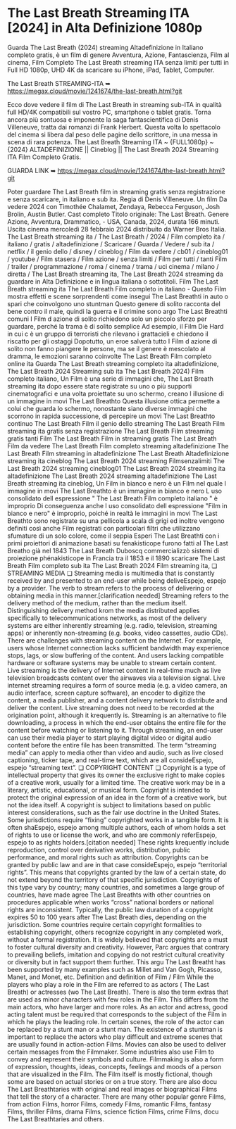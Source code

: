 # The Last Breath Streaming ITA [2024] in Alta Definizione 1080p

Guarda The Last Breath (2024) streaming Altadefinizione in Italiano completo gratis, è un film di genere Avventura, Azione, Fantascienza, Film al cinema, Film Completo The Last Breath streaming ITA senza limiti per tutti in Full HD 1080p, UHD 4K da scaricare su iPhone, iPad, Tablet, Computer.

The Last Breath STREAMING-ITA ➥ https://megax.cloud/movie/1241674/the-last-breath.html?git

Ecco dove vedere il film di The Last Breath in streaming sub-ITA in qualità full HD/4K compatibili sul vostro PC, smartphone o tablet gratis. Torna ancora più sontuosa e imponente la saga fantascientifica di Denis Villeneuve, tratta dai romanzi di Frank Herbert. Questa volta lo spettacolo del cinema si libera dal peso delle pagine dello scrittore, in una messa in scena di rara potenza. The Last Breath Streaming ITA ~ {FULL1080p} ~ {2024} ALTADEFINIZIONE || Cineblog || The Last Breath 2024 Streaming ITA Film Completo Gratis. 

GUARDA LINK ➥ https://megax.cloud/movie/1241674/the-last-breath.html?git

Poter guardare The Last Breath film in streaming gratis senza registrazione e senza scaricare, in italiano e sub ita. Regia di Denis Villeneuve. Un film Da vedere 2024 con Timothée Chalamet, Zendaya, Rebecca Ferguson, Josh Brolin, Austin Butler. Cast completo Titolo originale: The Last Breath. Genere Azione, Avventura, Drammatico, - USA, Canada, 2024, durata 166 minuti. Uscita cinema mercoledì 28 febbraio 2024 distribuito da Warner Bros Italia. The Last Breath streaming ita / The Last Breath / 2024 / Film completo ita / italiano / gratis / altadefinizione / Scaricare / Guarda / Vedere / sub ita / netflix / il genio dello / disney / cineblog / Film da vedere / cb01 / cineblog01 / youtube / Film stasera / Film azione / senza limiti / Film per tutti / tanti Film / trailer / programmazione / roma / cinema / trama / uci cinema / milano / diretta / The Last Breath streaming ita, The Last Breath 2024 streaming da guardare in Alta Definizione e in lingua italiana o sottotitoli. Film The Last Breath streaming ita The Last Breath Film completo in italiano - Questo Film mostra effetti e scene sorprendenti come insegui The Last Breathti in auto o spari che coinvolgono uno stuntman Questo genere di solito racconta del bene contro il male, quindi la guerra e il crimine sono argo The Last Breathti comuni I Film d azione di solito richiedono solo un piccolo sforzo per guardare, perché la trama è di solito semplice Ad esempio, il Film Die Hard in cui c è un gruppo di terroristi che rilevano i grattacieli e chiedono il riscatto per gli ostaggi Dopotutto, un eroe salverà tutto I Film d azione di solito non fanno piangere le persone, ma se il genere è mescolato al dramma, le emozioni saranno coinvolte The Last Breath Film completo online ita Guarda The Last Breath streaming completo ita altadefinizione, The Last Breath 2024 Streaming sub ita The Last Breath 2024) Film completo italiano, Un Film è una serie di immagini che, The Last Breath streaming ita dopo essere state registrate su uno o più supporti cinematografici e una volta proiettate su uno schermo, creano l illusione di un immagine in movi The Last Breathto Questa illusione ottica permette a colui che guarda lo schermo, nonostante siano diverse immagini che scorrono in rapida successione, di percepire un movi The Last Breathto continuo The Last Breath Film il genio dello streaming The Last Breath Film streaming ita gratis senza registrazione The Last Breath Film streaming gratis tanti Film The Last Breath Film in streaming gratis The Last Breath Film da vedere The Last Breath Film completo streaming altadefinizione The Last Breath Film streaming in altadefinizione The Last Breath Altadefinizione streaming ita cineblog The Last Breath 2024 streaming Filmsenzalimiti The Last Breath 2024 streaming cineblog01 The Last Breath 2024 streaming ita altadefinizione The Last Breath 2024 streaming altadefinizione The Last Breath streaming ita cineblog, Un Film in bianco e nero è un Film nel quale l immagine in movi The Last Breathto è un immagine in bianco e nero L uso consolidato dell espressione " The Last Breath Film completo italiano " è improprio Di conseguenza anche l uso consolidato dell espressione "Film in bianco e nero" è improprio, poiché in realtà le immagini in movi The Last Breathto sono registrate su una pellicola a scala di grigi ed inoltre vengono definiti così anche Film registrati con particolari filtri che utilizzano sfumature di un solo colore, come il seppia Esperi The Last Breathti con i primi proiettori di animazione basati su fenakisticope furono fatti al The Last Breatho già nel 1843 The Last Breath Duboscq commercializzò sistemi di proiezione phénakisticope in Francia tra il 1853 e il 1890 scaricare The Last Breath Film completo sub ita The Last Breath 2024 Film streaming ita, ❏ STREAMING MEDIA ❏ Streaming media is multimedia that is constantly received by and presented to an end-user while being deliveEspejo, espejo by a provider. The verb to stream refers to the process of delivering or obtaining media in this manner.[clarification needed] Streaming refers to the delivery method of the medium, rather than the medium itself. Distinguishing delivery method krom the media distributed applies specifically to telecommunications networks, as most of the delivery systems are either inherently streaming (e.g. radio, television, streaming apps) or inherently non-streaming (e.g. books, video cassettes, audio CDs). There are challenges with streaming content on the Internet. For example, users whose Internet connection lacks sufficient bandwidth may experience stops, lags, or slow buffering of the content. And users lacking compatible hardware or software systems may be unable to stream certain content. Live streaming is the delivery of Internet content in real-time much as live television broadcasts content over the airwaves via a television signal. Live internet streaming requires a form of source media (e.g. a video camera, an audio interface, screen capture software), an encoder to digitize the content, a media publisher, and a content delivery network to distribute and deliver the content. Live streaming does not need to be recorded at the origination point, although it krequently is. Streaming is an alternative to file downloading, a process in which the end-user obtains the entire file for the content before watching or listening to it. Through streaming, an end-user can use their media player to start playing digital video or digital audio content before the entire file has been transmitted. The term “streaming media” can apply to media other than video and audio, such as live closed captioning, ticker tape, and real-time text, which are all consideEspejo, espejo “streaming text”. ❏ COPYRIGHT CONTENT ❏ Copyright is a type of intellectual property that gives its owner the exclusive right to make copies of a creative work, usually for a limited time. The creative work may be in a literary, artistic, educational, or musical form. Copyright is intended to protect the original expression of an idea in the form of a creative work, but not the idea itself. A copyright is subject to limitations based on public interest considerations, such as the fair use doctrine in the United States. Some jurisdictions require “fixing” copyrighted works in a tangible form. It is often shaEspejo, espejo among multiple authors, each of whom holds a set of rights to use or license the work, and who are commonly referEspejo, espejo to as rights holders.[citation needed] These rights krequently include reproduction, control over derivative works, distribution, public performance, and moral rights such as attribution. Copyrights can be granted by public law and are in that case consideEspejo, espejo “territorial rights”. This means that copyrights granted by the law of a certain state, do not extend beyond the territory of that specific jurisdiction. Copyrights of this type vary by country; many countries, and sometimes a large group of countries, have made agree The Last Breathts with other countries on procedures applicable when works “cross” national borders or national rights are inconsistent. Typically, the public law duration of a copyright expires 50 to 100 years after The Last Breath dies, depending on the jurisdiction. Some countries require certain copyright formalities to establishing copyright, others recognize copyright in any completed work, without a formal registration. It is widely believed that copyrights are a must to foster cultural diversity and creativity. However, Parc argues that contrary to prevailing beliefs, imitation and copying do not restrict cultural creativity or diversity but in fact support them further. This argu The Last Breatht has been supported by many examples such as Millet and Van Gogh, Picasso, Manet, and Monet, etc. Definition and definition of Film / Film While the players who play a role in the Film are referred to as actors ( The Last Breath) or actresses (wo The Last Breath). There is also the term extras that are used as minor characters with few roles in the Film. This differs from the main actors, who have larger and more roles. As an actor and actress, good acting talent must be required that corresponds to the subject of the Film in which he plays the leading role. In certain scenes, the role of the actor can be replaced by a stunt man or a stunt man. The existence of a stuntman is important to replace the actors who play difficult and extreme scenes that are usually found in action-action Films. Movies can also be used to deliver certain messages from the Filmmaker. Some industries also use Film to convey and represent their symbols and culture. Filmmaking is also a form of expression, thoughts, ideas, concepts, feelings and moods of a person that are visualized in the Film. The Film itself is mostly fictional, though some are based on actual stories or on a true story. There are also docu The Last Breathtaries with original and real images or biographical Films that tell the story of a character. There are many other popular genre Films, from action Films, horror Films, comedy Films, romantic Films, fantasy Films, thriller Films, drama Films, science fiction Films, crime Films, docu The Last Breathtaries and others.
